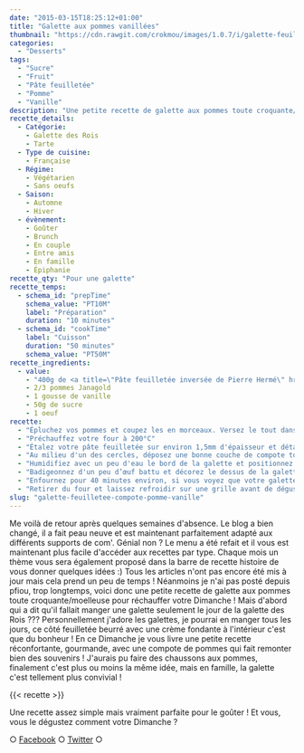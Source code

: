 ```yaml
---
date: "2015-03-15T18:25:12+01:00"
title: "Galette aux pommes vanillées"
thumbnail: "https://cdn.rawgit.com/crokmou/images/1.0.7/i/galette-feuillet--e-pomme-vanille.jpg"
categories:
  - "Desserts"
tags:
  - "Sucre"
  - "Fruit"
  - "Pâte feuilletée"
  - "Pomme"
  - "Vanille"
description: "Une petite recette de galette aux pommes toute croquante/fondante pour réchauffer votre Dimanche et faire plaisir à tous les gourmands !"
recette_details:
  - Catégorie:
    - Galette des Rois
    - Tarte
  - Type de cuisine:
    - Française
  - Régime:
    - Végétarien
    - Sans oeufs
  - Saison:
    - Automne
    - Hiver
  - évènement:
    - Goûter
    - Brunch
    - En couple
    - Entre amis
    - En famille
    - Épiphanie
recette_qty: "Pour une galette"
recette_temps:
  - schema_id: "prepTime"
    schema_value: "PT10M"
    label: "Préparation"
    duration: "10 minutes"
  - schema_id: "cookTime"
    label: "Cuisson"
    duration: "50 minutes"
    schema_value: "PT50M"
recette_ingredients:
  - value:
    - "400g de <a title=\"Pâte feuilletée inversée de Pierre Hermé\" href=\"https://crokmou.com/pate-feuilletee-inversee-de-pierre-herme/\" target=\"_blank\">pâte feuilletée inversée </a>"
    - 2/3 pommes Janagold
    - 1 gousse de vanille
    - 50g de sucre
    - 1 oeuf
recette:
  - "Épluchez vos pommes et coupez les en morceaux. Versez le tout dans une casserole avec un peu d'eau, le sucre et la gousse de vanille fendue. Recouvrer d'un papier sulfurisé au contact en laissant un petit trou au milieu du papier (ce système va permettre à vos fruits de bien compoter et de garder toutes leurs saveurs), faites cuire à feu doux environ 20/30 minutes. Lorsque la compote est prête, laissez refroidir"
  - "Préchauffez votre four à 200°C"
  - "Étalez votre pâte feuilletée sur environ 1,5mm d'épaisseur et détaillez ensuite deux ronds de 20cm de diamètre"
  - "Au milieu d'un des cercles, déposez une bonne couche de compote tout en prenant soin de laisser au moins 2/3cm de bords pour pouvoir refermer la galette."
  - "Humidifiez avec un peu d'eau le bord de la galette et positionnez le deuxième cercle par dessus. Appuyez bien afin que la galette soit hermétique."
  - "Badigeonnez d'un peu d’œuf battu et décorez le dessus de la galette avec une pointe de couteau"
  - "Enfournez pour 40 minutes environ, si vous voyez que votre galette est déjà bien colorée mais qu'elle n'est pas encore cuite, baissez votre four à 180°C pour prolonger la cuisson sans tout faire noircir (oui ca m'est déjà arrivé ^^)"
  - "Retirer du four et laissez refroidir sur une grille avant de déguster (même que tiède c'est encore meilleur !!!)"
slug: "galette-feuilletee-compote-pomme-vanille"
---
```


Me voilà de retour après quelques semaines d'absence. Le blog a bien changé, il a fait peau neuve et est maintenant parfaitement adapté aux différents supports de com'. Génial non ? Le menu a été refait et il vous est maintenant plus facile d'accéder aux recettes par type. Chaque mois un thème vous sera également proposé dans la barre de recette histoire de vous donner quelques idées :) Tous les articles n'ont pas encore été mis à jour mais cela prend un peu de temps ! Néanmoins je n'ai pas posté depuis pfiou, trop longtemps, voici donc une petite recette de galette aux pommes toute croquante/moelleuse pour réchauffer votre Dimanche ! Mais d'abord qui a dit qu'il fallait manger une galette seulement le jour de la galette des Rois ??? Personnellement j'adore les galettes, je pourrai en manger tous les jours, ce côté feuilletée beurré avec une crème fondante à l'intérieur c'est que du bonheur ! En ce Dimanche je vous livre une petite recette réconfortante, gourmande, avec une compote de pommes qui fait remonter bien des souvenirs ! J'aurais pu faire des chaussons aux pommes, finalement c'est plus ou moins la même idée, mais en famille, la galette c'est tellement plus convivial !

{{< recette >}}


Une recette assez simple mais vraiment parfaite pour le goûter ! Et vous, vous le dégustez comment votre Dimanche ?

○ [Facebook](https://www.facebook.com/crokmou.blog) ○ [Twitter](https://twitter.com/Crokmou) ○
